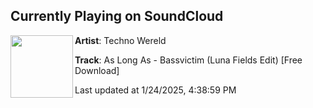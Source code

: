 ## Currently Playing on SoundCloud

[<img align="left" width="100" src="https://i1.sndcdn.com/artworks-FQBeyQrTCP13wXfj-FzkUyw-t500x500.jpg">](https://soundcloud.com/technowereld/as-long-as-bassvictim-luna-fields-edit-free-download)

**Artist**: Techno Wereld 

**Track**: As Long As - Bassvictim (Luna Fields Edit) [Free Download]

Last updated at 1/24/2025, 4:38:59 PM
